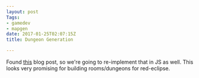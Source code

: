 ```yaml
---
layout: post
Tags:
- gamedev
- mapgen
date: 2017-01-25T02:07:15Z
title: Dungeon Generation

---
```


<script src="https://cdnjs.cloudflare.com/ajax/libs/d3/4.4.1/d3.min.js" integrity="sha256-4mL8TQfOJSbg0f42dQw5cKLl2ngQXUSXqfQnvK11M44=" crossorigin="anonymous"></script>
<script src="https://cdnjs.cloudflare.com/ajax/libs/jquery/3.1.1/jquery.min.js" integrity="sha256-hVVnYaiADRTO2PzUGmuLJr8BLUSjGIZsDYGmIJLv2b8=" crossorigin="anonymous"></script>

Found [this](http://www.gamasutra.com/blogs/AAdonaac/20150903/252889/Procedural_Dungeon_Generation_Algorithm.php)
blog post, so we're going to re-implement that in JS as well. This looks very
promising for building rooms/dungeons for red-eclipse.

<div id="plots">
</div>

<script src="/js/bboxCollide.js"></script>
<script type="text/javascript">
// Adapt to viewport
var width = $('section.post').width();
// These plots are mostly a 1:1 ratio.
var height = width;

var width = 400;
var height = 400;

// Setup the SVG object on the page
function _prep_svg(){
	var svg = d3.select("#plots").append('svg')
		.attr("width", width)
		.attr("height", height);
	return svg;
}

// Setup various objects needed by all the plot functions
function _prep_plot(){

	return [x, y, area];
}

function getRandomArbitrary(min, max) {
	// https://developer.mozilla.org/en-US/docs/Web/JavaScript/Reference/Global_Objects/Math/random
	return Math.random() * (max - min) + min;
}

function getRandomPointInCircle(radius){
	var t = 2 * Math.PI * Math.random(),
		u = Math.random() + Math.random(),
		r = null;

	if(u > 1){
		r = 2 - u;
	} else {
		r = u;
	}
	return [
		Math.round(radius * r * Math.cos(t)),
		Math.round(radius * r * Math.sin(t))
	];
}

// And lastly fully imitate the original.
var svg = _prep_svg();

var rectangles = [];

var x = d3.scaleLinear().range([-width / 2, width/2]),
	y = d3.scaleLinear().range([-height / 2, height/2]);


function rad2deg(rad){
	return rad * (180 / Math.PI);
}


for(var i = 0; i < 15; i++){
	var [x, y] = getRandomPointInCircle(128);
	var w = Math.round(getRandomArbitrary(20, 85));
	var h = Math.round(getRandomArbitrary(20, 85));
	var node = {
		x: x - w / 2,
		y: y - h / 2,
		cx: x,
		cy: y,
		w: w,
		h: h,
		theta: Math.atan2(x, y),
	};
	rectangles.push(node);
}

var main = svg.append('g').attr('transform', 'translate(200, 200)');

function update(){
	main.selectAll('g')
	.data(rectangles)
	.enter()
		.append('rect')
		.attr("x", function(d){ return d.x})
		.attr("y", function(d){ return d.y})
		.attr("width", function(d){ return d.w})
		.attr("height", function(d){ return d.h})
		.attr("stroke", "black")
		.attr("fill", "red");
}

function centerToCentroid(rect){
	//console.log(rect);
}


function intersect(a, b) {
	return (
		a.x <= b.x + b.width &&
		b.x <= a.x + a.width &&
		a.y <= b.y + b.height &&
		b.y <= a.y + a.height
	)
}

function tick(){
	for(var i = 0; i < rectangles.length; i++){
		rectangles[i].x += 10;
		//for(var j = 0; j < rectangles.length; j++){
		//	console.log(intersect(rectangles[i], rectangles[j]))
		//}
	}
}
tick();
update();




</script>
